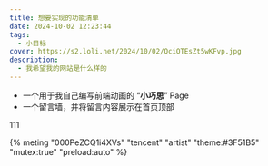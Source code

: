 ```yaml
---
title: 想要实现的功能清单
date: 2024-10-02 12:23:44
tags:
  - 小目标
cover: https://s2.loli.net/2024/10/02/QciOTEsZt5wKFvp.jpg
description:
  - 我希望我的网站是什么样的
---
```


- 一个用于我自己编写前端动画的 “**小巧思**” Page
- 一个留言墙，并将留言内容展示在首页顶部

111

{% meting "000PeZCQ1i4XVs" "tencent" "artist" "theme:#3F51B5" "mutex:true" "preload:auto" %}
